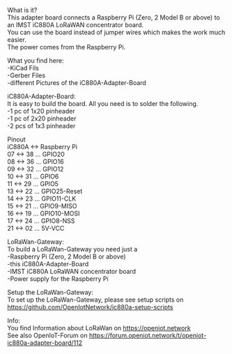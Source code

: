 What is it?  
This adapter board connects a Raspberry Pi (Zero, 2 Model B or above) to an IMST iC880A LoRaWAN concentrator board.  
You can use the board instead of jumper wires which makes the work much easier.  
The power comes from the Raspberry Pi.  

What you find here:  
-KiCad Fils  
-Gerber Files  
-different Pictures of the iC880A-Adapter-Board  

iC880A-Adapter-Board:  
It is easy to build the board. All you need is to solder the following.  
-1 pc of 1x20 pinheader  
-1 pc of 2x20 pinheader  
-2 pcs of 1x3 pinheader  

Pinout  
iC880A <-> Raspberry Pi  
    07 <-> 38 ... GPIO20  
    08 <-> 36 ... GPIO16  
    09 <-> 32 ... GPIO12  
    10 <-> 31 ... GPIO6  
    11 <-> 29 ... GPIO5  
    13 <-> 22 ... GPIO25-Reset  
    14 <-> 23 ... GPIO11-CLK  
    15 <-> 21 ... GPIO9-MISO  
    16 <-> 19 ... GPIO10-MOSI  
    17 <-> 24 ... GPIO8-NSS  
    21 <-> 02 ... 5V-VCC  

LoRaWan-Gateway:  
To build a LoRaWan-Gateway you need just a  
-Raspberry Pi (Zero, 2 Model B or above)  
-this iC880A-Adapter-Board  
-IMST iC880A LoRaWAN concentrator board  
-Power supply for the Raspberry Pi  

Setup the LoRaWan-Gateway:  
To set up the LoRaWan-Gateway, please see setup scripts on https://github.com/OpenIotNetwork/ic880a-setup-scripts

Info:  
You find Information about LoRaWan on https://openiot.network  
See also OpenIoT-Forum on https://forum.openiot.network/t/openiot-ic880a-adapter-board/112  


